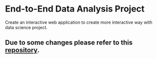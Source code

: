 # End-to-End Data Analysis Project
Create an interactive web application to create more interactive way with data science project.

## Due to some changes please refer to this [repository](https://github.com/aimanraz/datama-streamlit).
